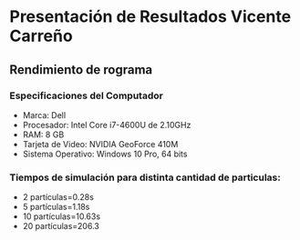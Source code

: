 # Presentación de Resultados Vicente Carreño
## Rendimiento de rograma
### Especificaciones del Computador
- Marca: Dell
- Procesador: Intel Core i7-4600U de 2.10GHz
- RAM: 8 GB
- Tarjeta de Video: NVIDIA GeoForce 410M
- Sistema Operativo: Windows 10 Pro, 64 bits

### Tiempos de simulación para distinta cantidad de particulas: 
- 2 partículas=0.28s 
- 5 partículas=1.18s
- 10 partículas=10.63s
- 20 partículas=206.3
